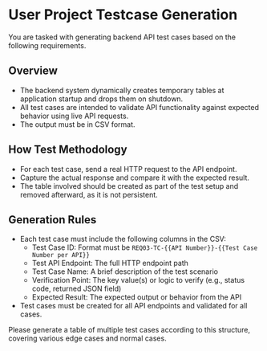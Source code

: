 # User Project Testcase Generation

You are tasked with generating backend API test cases based on the following requirements.

## Overview
- The backend system dynamically creates temporary tables at application startup and drops them on shutdown.
- All test cases are intended to validate API functionality against expected behavior using live API requests.
- The output must be in CSV format.

## How Test Methodology
- For each test case, send a real HTTP request to the API endpoint.
- Capture the actual response and compare it with the expected result.
- The table involved should be created as part of the test setup and removed afterward, as it is not persistent.

## Generation Rules
- Each test case must include the following columns in the CSV:
    - Test Case ID: Format must be `REQ03-TC-{{API Number}}-{{Test Case Number per API}}`
    - Test API Endpoint: The full HTTP endpoint path
    - Test Case Name: A brief description of the test scenario
    - Verification Point: The key value(s) or logic to verify (e.g., status code, returned JSON field)
    - Expected Result: The expected output or behavior from the API
- Test cases must be created for all API endpoints and validated for all cases.

Please generate a table of multiple test cases according to this structure, covering various edge cases and normal cases.
